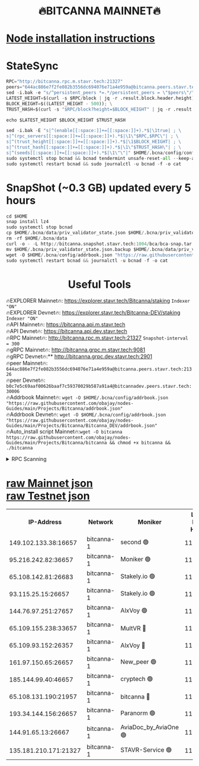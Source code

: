 <h1 align="center"> 🔥BITCANNA MAINNET🔥</h1>


[Node installation instructions](https://github.com/obajay/nodes-Guides/tree/main/Projects/Bitcanna)
=

# StateSync
```python
RPC="http://bitcanna.rpc.m.stavr.tech:21327"
peers="644ac886e7f2fe082b3556dc694076e71a4e959a@bitcanna.peers.stavr.tech:21326"
sed -i.bak -e "s/^persistent_peers *=.*/persistent_peers = \"$peers\"/" $HOME/.bcna/config/config.toml
LATEST_HEIGHT=$(curl -s $RPC/block | jq -r .result.block.header.height); \
BLOCK_HEIGHT=$((LATEST_HEIGHT - 500)); \
TRUST_HASH=$(curl -s "$RPC/block?height=$BLOCK_HEIGHT" | jq -r .result.block_id.hash)

echo $LATEST_HEIGHT $BLOCK_HEIGHT $TRUST_HASH

sed -i.bak -E "s|^(enable[[:space:]]+=[[:space:]]+).*$|\1true| ; \
s|^(rpc_servers[[:space:]]+=[[:space:]]+).*$|\1\"$RPC,$RPC\"| ; \
s|^(trust_height[[:space:]]+=[[:space:]]+).*$|\1$BLOCK_HEIGHT| ; \
s|^(trust_hash[[:space:]]+=[[:space:]]+).*$|\1\"$TRUST_HASH\"| ; \
s|^(seeds[[:space:]]+=[[:space:]]+).*$|\1\"\"|" $HOME/.bcna/config/config.toml
sudo systemctl stop bcnad && bcnad tendermint unsafe-reset-all --keep-addr-book
sudo systemctl restart bcnad && sudo journalctl -u bcnad -f -o cat
```
# SnapShot (~0.3 GB) updated every 5 hours
```python
cd $HOME
snap install lz4
sudo systemctl stop bcnad
cp $HOME/.bcna/data/priv_validator_state.json $HOME/.bcna/priv_validator_state.json.backup
rm -rf $HOME/.bcna/data
curl -o - -L http://bitcanna.snapshot.stavr.tech:1004/bca/bca-snap.tar.lz4 | lz4 -c -d - | tar -x -C $HOME/.bcna --strip-components 2
mv $HOME/.bcna/priv_validator_state.json.backup $HOME/.bcna/data/priv_validator_state.json
wget -O $HOME/.bcna/config/addrbook.json "https://raw.githubusercontent.com/obajay/nodes-Guides/main/Projects/Bitcanna/addrbook.json"
sudo systemctl restart bcnad && journalctl -u bcnad -f -o cat
```

 <h1 align="center"> Useful Tools</h1>

🔥EXPLORER Mainnet🔥:    https://explorer.stavr.tech/Bitcanna/staking          `Indexer "ON"` \
🔥EXPLORER Devnet🔥:     https://explorer.stavr.tech/Bitcanna-DEV/staking     `Indexer "ON"` \
🔥API Mainnet🔥:         https://bitcanna.api.m.stavr.tech \
🔥API Devnet🔥:          https://bitcanna.api.dev.stavr.tech \
🔥RPC Mainnet🔥:         http://bitcanna.rpc.m.stavr.tech:21327         `Snapshot-interval = 300` \
🔥gRPC Mainnet🔥:        http://bitcanna.grpc.m.stavr.tech:9081 \
🔥gRPC Devnet🔥:**       http://bitcanna.grpc.dev.stavr.tech:2901 \
🔥peer Mainnet🔥:        `644ac886e7f2fe082b3556dc694076e71a4e959a@bitcanna.peers.stavr.tech:21326` \
🔥peer Devnet🔥:         `b0c7e5c69aaf00626baaf7c59370029b587a91a4@bitcannadev.peers.stavr.tech:30006` \
🔥Addrbook Mainnet🔥:    ```wget -O $HOME/.bcna/config/addrbook.json "https://raw.githubusercontent.com/obajay/nodes-Guides/main/Projects/Bitcanna/addrbook.json"``` \
🔥Addrbook Devnet🔥:    ```wget -O $HOME/.bcna/config/addrbook.json "https://raw.githubusercontent.com/obajay/nodes-Guides/main/Projects/Bitcanna/Bitcanna_DEV/addrbook.json"``` \
🔥Auto_install script Mainnet🔥:```wget -O bitcanna https://raw.githubusercontent.com/obajay/nodes-Guides/main/Projects/Bitcanna/bitcanna && chmod +x bitcanna && ./bitcanna```



<details>
<summary>RPC Scanning</summary>

<h2 align="center"> We scan nodes in real time every 4 hours. And we provide the final result of RPC endpoints.
We cannot influence the operation of these nodes in any way. </h2>


```python
If Voting Power is higher than 0 --> then the Node is a validator of the network and may be subject to attack and be a potential threat to the chain.
```
```python
We marked such validators with a red symbol
```

</details>

[raw Mainnet json](https://rpc-check.bcam.stavr.tech/bcam/rpc-bcam-result.json) \
[raw Testnet json](https://github.com/obajay/StateSync-snapshots/tree/main/Projects/Bitcanna/Rpc-Check-Testnet)
=



<table><tr><th>IP-Address</th><th>Network</th><th>Moniker</th><th>Latest Block Height</th><th>Earliest Block Height</th><th>Catching Up</th><th>Tx Index</th><th>Voting Power</th><th>Scan Time</th></tr><tr><td>149.102.133.38:16657</td><td>bitcanna-1</td><td>second 🟢</td><td>11704473</td><td>1</td><td>False</td><td>on</td><td>0</td><td>2023-12-16T16:46:43.480595632UTC</td></tr><tr><td>95.216.242.82:36657</td><td>bitcanna-1</td><td>Moniker 🟢</td><td>11704464</td><td>5776907</td><td>False</td><td>on</td><td>0</td><td>2023-12-16T16:45:54.629521974UTC</td></tr><tr><td>65.108.142.81:26683</td><td>bitcanna-1</td><td>Stakely.io 🟢</td><td>11704468</td><td>6152001</td><td>False</td><td>on</td><td>0</td><td>2023-12-16T16:46:14.133352752UTC</td></tr><tr><td>93.115.25.15:26657</td><td>bitcanna-1</td><td>Stakely.io 🟢</td><td>11704467</td><td>6520001</td><td>False</td><td>on</td><td>0</td><td>2023-12-16T16:46:07.639410507UTC</td></tr><tr><td>144.76.97.251:27657</td><td>bitcanna-1</td><td>AlxVoy 🟢</td><td>11704471</td><td>8805201</td><td>False</td><td>on</td><td>0</td><td>2023-12-16T16:46:34.879425433UTC</td></tr><tr><td>65.109.155.238:33657</td><td>bitcanna-1</td><td>MultVR 🔴</td><td>11704469</td><td>9933415</td><td>False</td><td>on</td><td>349926</td><td>2023-12-16T16:46:20.985054725UTC</td></tr><tr><td>65.109.93.152:26357</td><td>bitcanna-1</td><td>AlxVoy 🔴</td><td>11704473</td><td>10824001</td><td>False</td><td>on</td><td>1391603</td><td>2023-12-16T16:46:44.064176817UTC</td></tr><tr><td>161.97.150.65:26657</td><td>bitcanna-1</td><td>New_peer 🟢</td><td>11704468</td><td>11334001</td><td>False</td><td>on</td><td>0</td><td>2023-12-16T16:46:14.421900018UTC</td></tr><tr><td>185.144.99.40:46657</td><td>bitcanna-1</td><td>cryptech 🟢</td><td>11704464</td><td>11528001</td><td>False</td><td>on</td><td>0</td><td>2023-12-16T16:45:52.219310133UTC</td></tr><tr><td>65.108.131.190:21957</td><td>bitcanna-1</td><td>bitcanna 🔴</td><td>11704470</td><td>11604470</td><td>False</td><td>on</td><td>408417</td><td>2023-12-16T16:46:25.456161787UTC</td></tr><tr><td>193.34.144.156:26657</td><td>bitcanna-1</td><td>Paranorm 🟢</td><td>11704470</td><td>11645501</td><td>False</td><td>on</td><td>0</td><td>2023-12-16T16:46:25.722940435UTC</td></tr><tr><td>144.91.65.13:26667</td><td>bitcanna-1</td><td>AviaDoc_by_AviaOne 🟢</td><td>11704470</td><td>11693001</td><td>False</td><td>on</td><td>0</td><td>2023-12-16T16:46:30.205037766UTC</td></tr><tr><td>135.181.210.171:21327</td><td>bitcanna-1</td><td>STAVR-Service 🟢</td><td>11704471</td><td>11704001</td><td>False</td><td>on</td><td>0</td><td>2023-12-16T16:46:34.634456219UTC</td></tr></table>
